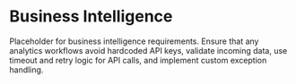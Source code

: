 # Business Intelligence

Placeholder for business intelligence requirements. Ensure that any analytics workflows avoid hardcoded API keys, validate incoming data, use timeout and retry logic for API calls, and implement custom exception handling.
